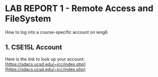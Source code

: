 # LAB REPORT 1 - Remote Access and FileSystem
How to log into a course-specific account on ieng6




## **1. CSE15L Account**
Here is the link to look up your account: [https://sdacs.ucsd.edu/~icc/index.php](https://sdacs.ucsd.edu/~icc/index.php)
